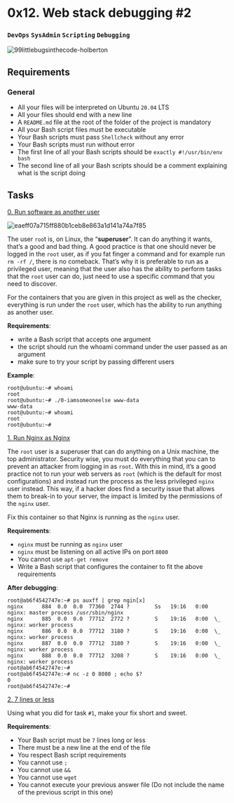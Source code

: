 # 0x12. Web stack debugging #2
### `DevOps` `SysAdmin` `Scripting` `Debugging`

![99littlebugsinthecode-holberton](https://github.com/samuelselasi/alx-system_engineering-devops/assets/85158665/34200813-54b6-4822-b614-91980697ef69)

## Requirements
### General
* All your files will be interpreted on Ubuntu `20.04` LTS
* All your files should end with a new line
* A `README.md` file at the root of the folder of the project is mandatory
* All your Bash script files must be executable
* Your Bash scripts must pass `Shellcheck` without any error
* Your Bash scripts must run without error
* The first line of all your Bash scripts should be `exactly #!/usr/bin/env bash`
* The second line of all your Bash scripts should be a comment explaining what is the script doing

## Tasks

[0. Run software as another user](./0-iamsomeoneelse)

![eaeff07a715ff880b1ceb8e863a1d141a74a7f85](https://github.com/samuelselasi/alx-system_engineering-devops/assets/85158665/71a0591f-7474-43f5-b4a7-f99223960722)

The user `roo`t is, on Linux, the “**superuser**”. It can do anything it wants, that’s a good and bad thing. A good practice is that one should never be logged in the `root` user, as if you fat finger a command and for example run `rm -rf /`, there is no comeback. That’s why it is preferable to run as a privileged user, meaning that the user also has the ability to perform tasks that the `root` user can do, just need to use a specific command that you need to discover.

For the containers that you are given in this project as well as the checker, everything is run under the `root` user, which has the ability to run anything as another user.

**Requirements**:

* write a Bash script that accepts one argument
* the script should run the whoami command under the user passed as an argument
* make sure to try your script by passing different users

**Example**:
```
root@ubuntu:~# whoami
root
root@ubuntu:~# ./0-iamsomeoneelse www-data
www-data
root@ubuntu:~# whoami
root
root@ubuntu:~#
```

[1. Run Nginx as Nginx](./1-run_nginx_as_nginx)

The `root` user is a superuser that can do anything on a Unix machine, the top administrator. Security wise, you must do everything that you can to prevent an attacker from logging in as `root`. With this in mind, it’s a good practice not to run your web servers as `root` (which is the default for most configurations) and instead run the process as the less privileged `nginx` user instead. This way, if a hacker does find a security issue that allows them to break-in to your server, the impact is limited by the permissions of the `nginx` user.

Fix this container so that Nginx is running as the `nginx` user.

**Requirements**:

* `nginx` must be running as `nginx` user
* `nginx` must be listening on all active IPs on port `8080`
* You cannot use `apt-get remove`
* Write a Bash script that configures the container to fit the above requirements

**After debugging**:
```
root@ab6f4542747e:~# ps auxff | grep ngin[x]
nginx      884  0.0  0.0  77360  2744 ?        Ss   19:16   0:00 nginx: master process /usr/sbin/nginx
nginx      885  0.0  0.0  77712  2772 ?        S    19:16   0:00  \_ nginx: worker process
nginx      886  0.0  0.0  77712  3180 ?        S    19:16   0:00  \_ nginx: worker process
nginx      887  0.0  0.0  77712  3180 ?        S    19:16   0:00  \_ nginx: worker process
nginx      888  0.0  0.0  77712  3208 ?        S    19:16   0:00  \_ nginx: worker process
root@ab6f4542747e:~#
root@ab6f4542747e:~# nc -z 0 8080 ; echo $?
0
root@ab6f4542747e:~#
```

[2. 7 lines or less](./100-fix_in_7_lines_or_less)

Using what you did for task `#1`, make your fix short and sweet.

**Requirements**:

* Your Bash script must be `7` lines long or less
* There must be a new line at the end of the file
* You respect Bash script requirements
* You cannot use `;`
* You cannot use `&&`
* You cannot use `wget`
* You cannot execute your previous answer file (Do not include the name of the previous script in this one)